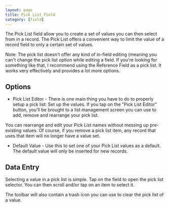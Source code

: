 ```yaml
---
layout: page
title: Pick List Field
category: [field]
---
```


The Pick List field allow you to create a set of values you can then select from in a record.  The Pick List offers a convenient way to limit the value of a record field to only a certain set of values.

Note: The pick list doesn't offer any kind of in-field editing (meaning you can't change the pick list option while editing a field.  If you're looking for something like that, I recommend using the Reference Field as a pick list.  It works very effectively and provides a lot more options.

## Options
- Pick List Editor -  There is one main thing you have to do to properly setup a pick list: Set up the values.   If you tap on the "Pick List Editor" button, you'll be brought to a list management screen you can use to add, remove and rearrange your pick list.

You can rearrange and edit your Pick List names without messing up pre-existing values.  Of course, if you remove a pick list item, any record that uses that item will no longer have a value set.

- Default Value - Use this to set one of your Pick List values as a default.  The default value will only be inserted for new records.

## Data Entry
Selecting a value in a pick list is simple.  Tap on the field to open the pick list selector.  You can then scroll and/or tap on an item to select it. 

The toolbar will also contain a trash icon you can use to clear the pick list of a value. 